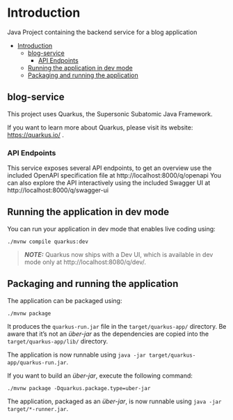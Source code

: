 # Introduction
Java Project containing the backend service for a blog application

<!-- TOC -->
* [Introduction](#introduction)
  * [blog-service](#blog-service)
    * [API Endpoints](#api-endpoints)
  * [Running the application in dev mode](#running-the-application-in-dev-mode)
  * [Packaging and running the application](#packaging-and-running-the-application)
<!-- TOC -->

## blog-service

This project uses Quarkus, the Supersonic Subatomic Java Framework.

If you want to learn more about Quarkus, please visit its website: https://quarkus.io/ .

### API Endpoints
This service exposes several API endpoints, to get an overview use the included OpenAPI specification file at http://localhost:8000/q/openapi
You can also explore the API interactively using the included Swagger UI at http://localhost:8000/q/swagger-ui

## Running the application in dev mode

You can run your application in dev mode that enables live coding using:
```shell script
./mvnw compile quarkus:dev
```

> **_NOTE:_**  Quarkus now ships with a Dev UI, which is available in dev mode only at http://localhost:8080/q/dev/.

## Packaging and running the application

The application can be packaged using:
```shell script
./mvnw package
```
It produces the `quarkus-run.jar` file in the `target/quarkus-app/` directory.
Be aware that it’s not an _über-jar_ as the dependencies are copied into the `target/quarkus-app/lib/` directory.

The application is now runnable using `java -jar target/quarkus-app/quarkus-run.jar`.

If you want to build an _über-jar_, execute the following command:
```shell script
./mvnw package -Dquarkus.package.type=uber-jar
```

The application, packaged as an _über-jar_, is now runnable using `java -jar target/*-runner.jar`.
